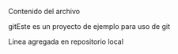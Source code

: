 Contenido del archivo

gitEste es un proyecto de ejemplo para uso de git


Linea agregada en repositorio local
